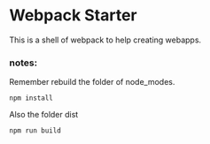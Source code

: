# Webpack Starter

This is a shell of webpack to help creating webapps.

### notes:

Remember rebuild the folder of node_modes.

```
npm install
```

Also the folder dist

```
npm run build
``` 

